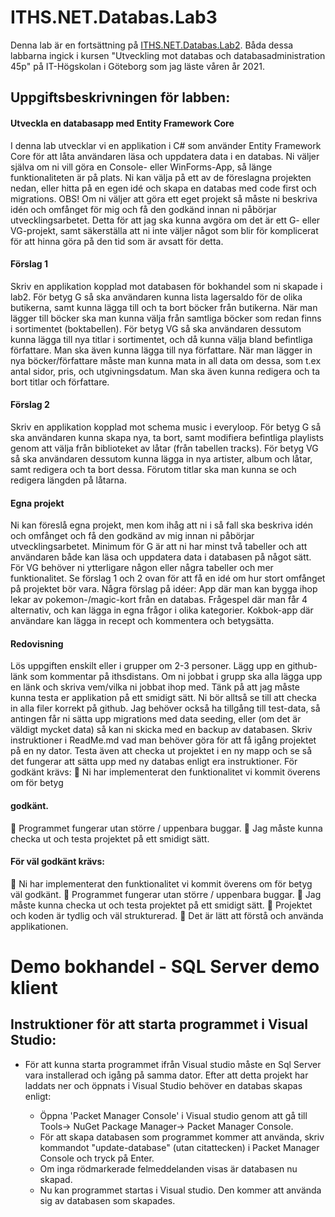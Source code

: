 # ITHS.NET.Databas.Lab3

Denna lab är en fortsättning på [ITHS.NET.Databas.Lab2](https://github.com/PeterAfN/ITHS.NET.Databas.Lab2). Båda dessa labbarna ingick i kursen "Utveckling mot databas och databasadministration 45p" på IT-Högskolan i Göteborg som jag läste våren år 2021.

## Uppgiftsbeskrivningen för labben:
#### Utveckla en databasapp med Entity Framework Core
I denna lab utvecklar vi en applikation i C# som använder Entity Framework Core
för att låta användaren läsa och uppdatera data i en databas. Ni väljer själva om ni
vill göra en Console- eller WinForms-App, så länge funktionaliteten är på plats.
Ni kan välja på ett av de föreslagna projekten nedan, eller hitta på en egen idé och
skapa en databas med code first och migrations. OBS! Om ni väljer att göra ett
eget projekt så måste ni beskriva idén och omfånget för mig och få den godkänd
innan ni påbörjar utvecklingsarbetet. Detta för att jag ska kunna avgöra om det är
ett G- eller VG-projekt, samt säkerställa att ni inte väljer något som blir för
komplicerat för att hinna göra på den tid som är avsatt för detta.
#### Förslag 1
Skriv en applikation kopplad mot databasen för bokhandel som ni skapade i lab2.
För betyg G så ska användaren kunna lista lagersaldo för de olika butikerna, samt
kunna lägga till och ta bort böcker från butikerna. När man lägger till böcker ska
man kunna välja från samtliga böcker som redan finns i sortimentet (boktabellen).
För betyg VG så ska användaren dessutom kunna lägga till nya titlar i sortimentet,
och då kunna välja bland befintliga författare. Man ska även kunna lägga till nya
författare. När man lägger in nya böcker/författare måste man kunna mata in all
data om dessa, som t.ex antal sidor, pris, och utgivningsdatum. Man ska även
kunna redigera och ta bort titlar och författare.
#### Förslag 2
Skriv en applikation kopplad mot schema music i everyloop.
För betyg G så ska användaren kunna skapa nya, ta bort, samt modifiera befintliga
playlists genom att välja från biblioteket av låtar (från tabellen tracks).
För betyg VG så ska användaren dessutom kunna lägga in nya artister, album och
låtar, samt redigera och ta bort dessa. Förutom titlar ska man kunna se och
redigera längden på låtarna. 
#### Egna projekt
Ni kan föreslå egna projekt, men kom ihåg att ni i så fall ska beskriva idén och
omfånget och få den godkänd av mig innan ni påbörjar utvecklingsarbetet.
Minimum för G är att ni har minst två tabeller och att användaren både kan läsa
och uppdatera data i databasen på något sätt.
För VG behöver ni ytterligare någon eller några tabeller och mer funktionalitet. Se
förslag 1 och 2 ovan för att få en idé om hur stort omfånget på projektet bör vara.
Några förslag på idéer:
App där man kan bygga ihop lekar av pokemon-/magic-kort från en databas.
Frågespel där man får 4 alternativ, och kan lägga in egna frågor i olika kategorier.
Kokbok-app där användare kan lägga in recept och kommentera och betygsätta.
#### Redovisning
Lös uppgiften enskilt eller i grupper om 2-3 personer. Lägg upp en github-länk
som kommentar på ithsdistans. Om ni jobbat i grupp ska alla lägga upp en länk
och skriva vem/vilka ni jobbat ihop med.
Tänk på att jag måste kunna testa er applikation på ett smidigt sätt. Ni bör alltså
se till att checka in alla filer korrekt på github. Jag behöver också ha tillgång till
test-data, så antingen får ni sätta upp migrations med data seeding, eller (om det
är väldigt mycket data) så kan ni skicka med en backup av databasen. Skriv
instruktioner i ReadMe.md vad man behöver göra för att få igång projektet på en
ny dator. Testa även att checka ut projektet i en ny mapp och se så det fungerar
att sätta upp med ny databas enligt era instruktioner. 
För godkänt krävs:
 Ni har implementerat den funktionalitet vi kommit överens om för betyg
#### godkänt.
 Programmet fungerar utan större / uppenbara buggar.
 Jag måste kunna checka ut och testa projektet på ett smidigt sätt.
#### För väl godkänt krävs:
 Ni har implementerat den funktionalitet vi kommit överens om för betyg
väl godkänt.
 Programmet fungerar utan större / uppenbara buggar.
 Jag måste kunna checka ut och testa projektet på ett smidigt sätt.
 Projektet och koden är tydlig och väl strukturerad.
 Det är lätt att förstå och använda applikationen. 

# Demo bokhandel - SQL Server demo klient
## Instruktioner för att starta programmet i Visual Studio:
- För att kunna starta programmet ifrån Visual studio måste en Sql Server vara installerad och igång på samma dator. Efter att detta projekt har laddats ner och öppnats i Visual Studio behöver en databas skapas enligt:

  - Öppna 'Packet Manager Console' i Visual studio genom att gå till Tools-> NuGet Package Manager-> Packet Manager Console.
  - För att skapa databasen som programmet kommer att använda, skriv kommandot "update-database" (utan citattecken) i Packet Manager Console och tryck på Enter.
  - Om inga rödmarkerade felmeddelanden visas är databasen nu skapad.
  - Nu kan programmet startas i Visual studio. Den kommer att använda sig av databasen som skapades.
